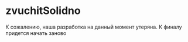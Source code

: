 # zvuchitSolidno
К сожалению, наша разработка на данный момент утеряна. К финалу придется начать заново
